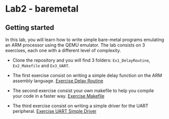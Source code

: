 # Lab2 - baremetal

## Getting started

In this lab, you will learn how to write simple bare-metal programs emulating an ARM processor using
the QEMU emulator. The lab consists on 3 exercises, each one with a different level of complexity.

- Clone the repository and you will find 3 folders: `Ex1_DelayRoutine`, `Ex2_Makefile` and
  `Ex3_UART`.

- The first exercise consist on writing a simple delay function on the ARM assembly language.
    [Exercise Delay Routine](./Ex1_DelayRoutine/README.md)
- The second exercise consist your own makefile to help you compile your code in a faster way.
    [Exercise Makefile](./Ex2_Makefile/README.md)
- The third exercise consist on writing a simple driver for the UART peripheral.
    [Exercise UART Simple Driver](./Ex3_UART/README.md)
